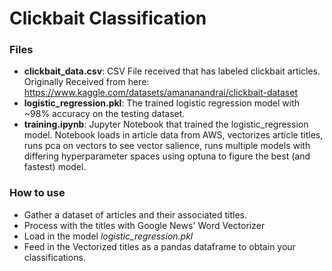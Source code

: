 # Clickbait Classification

### Files
* **clickbait_data.csv**: CSV File received that has labeled clickbait articles. Originally Received from here: https://www.kaggle.com/datasets/amananandrai/clickbait-dataset 
* **logistic_regression.pkl**: The trained logistic regression model with ~98% accuracy on the testing dataset.
* **training.ipynb**: Jupyter Notebook that trained the logistic_regression model. Notebook loads in article data from AWS, vectorizes article titles, runs pca on vectors to see vector salience, runs multiple models with differing hyperparameter spaces using optuna to figure the best (and fastest) model. 

### How to use
* Gather a dataset of articles and their associated titles.
* Process with the titles with Google News' Word Vectorizer
* Load in the model *logistic_regression.pkl*
* Feed in the Vectorized titles as a pandas dataframe to obtain your classifications. 

